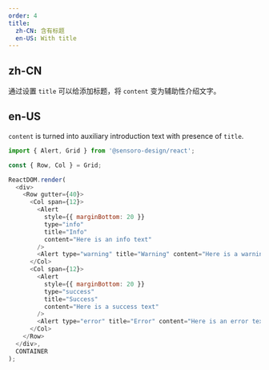 ```yaml
---
order: 4
title:
  zh-CN: 含有标题
  en-US: With title
---
```


## zh-CN

通过设置 `title` 可以给添加标题，将 `content` 变为辅助性介绍文字。

## en-US

`content` is turned into auxiliary introduction text with presence of `title`.

```js
import { Alert, Grid } from '@sensoro-design/react';

const { Row, Col } = Grid;

ReactDOM.render(
  <div>
    <Row gutter={40}>
      <Col span={12}>
        <Alert
          style={{ marginBottom: 20 }}
          type="info"
          title="Info"
          content="Here is an info text"
        />
        <Alert type="warning" title="Warning" content="Here is a warning text" />
      </Col>
      <Col span={12}>
        <Alert
          style={{ marginBottom: 20 }}
          type="success"
          title="Success"
          content="Here is a success text"
        />
        <Alert type="error" title="Error" content="Here is an error text" />
      </Col>
    </Row>
  </div>,
  CONTAINER
);
```
